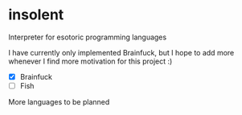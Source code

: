 # insolent
Interpreter for esotoric programming languages

I have currently only implemented Brainfuck, but I hope to add more whenever I find more motivation for this project :)

- [x] Brainfuck
- [ ] Fish

More languages to be planned
